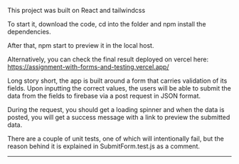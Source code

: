 This project was built on React and tailwindcss

To start it, download the code, cd into the folder and npm install the dependencies.

After that, npm start to preview it in the local host.

Alternatively, you can check the final result deployed on vercel here: https://assignment-with-forms-and-testing.vercel.app/

Long story short, the app is built around a form that carries validation of its fields.
Upon inputting the correct values, the users will be able to submit the data from the fields to firebase via a post request in JSON format.

During the request, you should get a loading spinner and when the data is posted, you will get a success message with a link to preview the submitted data.

There are a couple of unit tests, one of which will intentionally fail, but the reason behind it is explained in SubmitForm.test.js as a comment.

---

